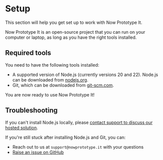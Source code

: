 # Setup

This section will help you get set up to work with Now Prototype It.

Now Prototype It is an open-source project that you can run on your computer or laptop, as long as you have the right tools installed. 

## Required tools

You need to have the following tools installed:

- A supported version of Node.js (currently versions 20 and 22). Node.js can be downloaded from [nodejs.org](https://nodejs.org/).
- Git, which can be downloaded from [git-scm.com](https://git-scm.com/).

You are now ready to use Now Prototype It!

## Troubleshooting

If you can't install Node.js locally, please [contact support to discuss our hosted solution](mailto:support@nowprototype.it).

If you're still stuck after installing Node.js and Git, you can:

- Reach out to us at `support@nowprototype.it` with your questions
- [Raise an issue on GitHub](https://github.com/nowprototypeit/nowprototypeit/issues)